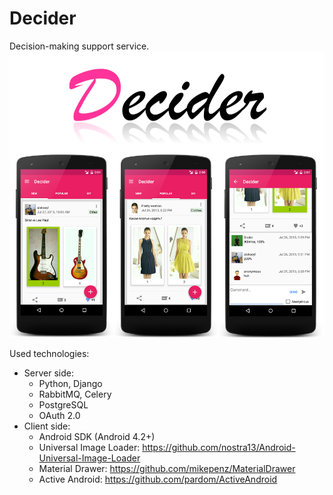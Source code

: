 # Decider
Decision-making support service.
![banner](https://raw.githubusercontent.com/tech-team/decider/master/img/banner.png)

Used technologies:
* Server side:
  * Python, Django
  * RabbitMQ, Celery
  * PostgreSQL
  * OAuth 2.0
* Client side:
  * Android SDK (Android 4.2+)
  * Universal Image Loader: https://github.com/nostra13/Android-Universal-Image-Loader
  * Material Drawer: https://github.com/mikepenz/MaterialDrawer
  * Active Android: https://github.com/pardom/ActiveAndroid
